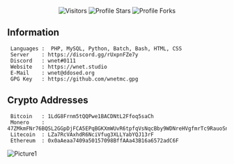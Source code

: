<p align="center"><img src="https://gpvc.arturio.dev/wnetMC" alt="Visitors"></a>
<img src="https://img.shields.io/badge/dynamic/json?&label=Total%20Stars&color=bb2527&style=flat&style=for-the-badge&query=%24.stars&url=https://api.github-star-counter.workers.dev/user/wnetMC" alt="Profile Stars"></a>
<img src="https://img.shields.io/badge/dynamic/json?&label=Total%20Forks&color=bb2527&style=flat&style=for-the-badge&query=%24.forks&url=https://api.github-star-counter.workers.dev/user/wnetMC" alt="Profile Forks">
</a>
</p>

## Information
```
 Languages :  PHP, MySQL, Python, Batch, Bash, HTML, CSS
 Server    : https://discord.gg/rUxpnFZe7y
 Discord   : wnet#0111
 Website   : https://wnet.studio
 E-Mail    : wnet@ddosed.org
 GPG Key   : https://github.com/wnetmc.gpg
```
## Crypto Addresses
```
 Bitcoin   : 1LdG8Frnm5tQQPwe1BACDNtL2Ffoq5saCh
 Monero    : 47ZMkmFNr76BQSL2GGpDjFCA5EPqBGKXmWUvR6tpfqVsNqcBby9WDNreHVgfmrTc9RauoSn3LfbFzXuChpwv3qDm4UxKoWb
 Litecoin  : LZa7RcVAxhdR6NciVfug3XLLYabYQJ13rF
 Ethereum  : 0x0aAeaa7409a50157098BffAAa43B16a6572adC6F
```

![Picture1](https://i.ibb.co/WyQVmTq/github-baggy.gif)

</p>
